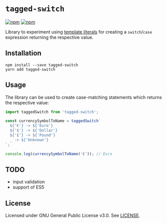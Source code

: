 # `tagged-switch`

[![npm](https://img.shields.io/npm/v/tagged-switch.svg?style=flat-square)](https://www.npmjs.com/package/tagged-switch)
[![npm](https://img.shields.io/npm/l/tagged-switch.svg?style=flat-square)](https://www.npmjs.com/package/tagged-switch)

Library to experiment using [template literals](https://developer.mozilla.org/en-US/docs/Web/JavaScript/Reference/Template_literals) for creating a `switch`/`case` expression returning the respective value.

## Installation

    npm install --save tagged-switch
    yarn add tagged-switch

## Usage

The library can be used to create case-matching statements which returns the respective value:

```javascript
import taggedSwitch from 'tagged-switch';

const currencySymbolToName = taggedSwitch`
  ${'€'} -> ${'Euro'}
  ${'$'} -> ${'Dollar'}
  ${'£'} -> ${'Pound'}
  _ -> ${'Unknown'}
`;

console.log(currencySymbolToName('€')); // Euro
```

## TODO

* input validation
* support of ES5

## License

Licensed under GNU General Public License v3.0. See [LICENSE](./LICENSE).
